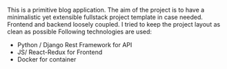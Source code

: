 This is a primitive blog application.
The aim of the project is to have a minimalistic yet extensible fullstack project template in case needed.
Frontend and backend loosely coupled.
I tried to keep the project layout as clean as possible
Following technologies are used:

  - Python / Django Rest Framework for API
  - JS/ React-Redux for Frontend
  - Docker for container

